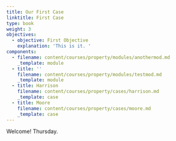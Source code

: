 ```yaml
---
title: Our First Case
linktitle: First Case
type: book
weight: 3
objectives:
  - objective: First Objective
    explanation: 'This is it. '
components:
  - filename: content/courses/property/modules/anothermod.md
    _template: module
  - title: ''
    filename: content/courses/property/modules/testmod.md
    _template: module
  - title: Harrison
    filename: content/courses/property/cases/harrison.md
    _template: case
  - title: Moore
    filename: content/courses/property/cases/moore.md
    _template: case
---
```



Welcome! Thursday.
